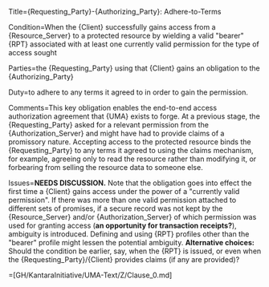 Title={Requesting_Party}-{Authorizing_Party}: Adhere-to-Terms

Condition=When the {Client} successfully gains access from a {Resource_Server} to a protected resource by wielding a valid "bearer" {RPT} associated with at least one currently valid permission for the type of access sought

Parties=the {Requesting_Party} using that {Client} gains an obligation to the {Authorizing_Party}

Duty=to adhere to any terms it agreed to in order to gain the permission.

Comments=This key obligation enables the end-to-end access authorization agreement that {UMA} exists to forge. At a previous stage, the {Requesting_Party} asked for a relevant permission from the {Authorization_Server} and might have had to provide claims of a promissory nature. Accepting access to the protected resource binds the {Requesting_Party} to any terms it agreed to using the claims mechanism, for example, agreeing only to read the resource rather than modifying it, or forbearing from selling the resource data to someone else.

Issues=<b>NEEDS DISCUSSION.</b> Note that the obligation goes into effect the first time a {Client} gains access under the power of a "currently valid permission". If there was more than one valid permission attached to different sets of promises, if a secure record was not kept by the {Resource_Server} and/or {Authorization_Server} of which permission was used for granting access (<b>an opportunity for transaction receipts?</b>), ambiguity is introduced. Defining and using {RPT} profiles other than the "bearer" profile might lessen the potential ambiguity. <b>Alternative choices:</b> Should the condition be earlier, say, when the {RPT} is issued, or even when the {Requesting_Party}/{Client} provides claims (if any are provided)?

=[GH/KantaraInitiative/UMA-Text/Z/Clause_0.md]
